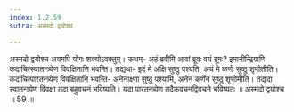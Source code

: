```yaml
---
index: 1.2.59
sutra: अस्मदो द्वयोश्च

---
```

अस्मदो द्वयोश्च अयमपि योगः शक्योऽवक्तुम्। कथम्- अहं ब्रवीमि आवां ब्रूवः वयं ब्रूमः? इमानीन्द्रियाणि कदाचित्स्वातन्त्र्येण विवक्षितानि भवन्ति। तद्यथा- इदं मे अक्षि सुष्ठु पश्यति, अयं मे कर्णः सुष्ठु शृणोतीति। कदाचित्पारतन्त्र्येण विवक्षितानि भवन्ति- अनेनाक्ष्णा सुष्ठु पश्यामि, अनेन कर्णेन सुष्ठु शृणोमीति। तद्यदा स्वातन्त्र्येण विवक्षा तदा बहुवचनं भविष्यति। यदा पारतन्त्र्येण तदैकवचनद्विवचने भविष्यतः ॥ अस्मदो द्वयोश्च ॥ 59 ॥